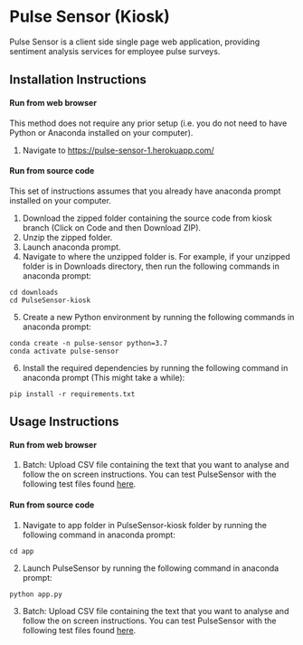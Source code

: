 # Pulse Sensor (Kiosk)
Pulse Sensor is a client side single page web application, providing sentiment analysis services for employee pulse surveys.

## Installation Instructions

#### Run from web browser
This method does not require any prior setup (i.e. you do not need to have Python or Anaconda installed on your computer).
1. Navigate to https://pulse-sensor-1.herokuapp.com/

#### Run from source code
This set of instructions assumes that you already have anaconda prompt installed on your computer.
1. Download the zipped folder containing the source code from kiosk branch (Click on Code and then Download ZIP).
2. Unzip the zipped folder.
3. Launch anaconda prompt.
4. Navigate to where the unzipped folder is. For example, if your unzipped folder is in Downloads directory, then run the following commands in anaconda prompt:
```
cd downloads
cd PulseSensor-kiosk
```
5. Create a new Python environment by running the following commands in anaconda prompt:
```
conda create -n pulse-sensor python=3.7
conda activate pulse-sensor
```
6. Install the required dependencies by running the following command in anaconda prompt (This might take a while):
```
pip install -r requirements.txt
```

## Usage Instructions

#### Run from web browser
1. Batch: Upload CSV file containing the text that you want to analyse and follow the on screen instructions. You can test PulseSensor with the following test files found [here](https://drive.google.com/drive/folders/1YJgSY8qjgpMvULbsq-8tcM8EYvYLdkWJ?usp=sharing).

#### Run from source code
1. Navigate to app folder in PulseSensor-kiosk folder by running the following command in anaconda prompt:
```
cd app
```
2. Launch PulseSensor by running the following command in anaconda prompt:
```
python app.py
```
3. Batch: Upload CSV file containing the text that you want to analyse and follow the on screen instructions. You can test PulseSensor with the following test files found [here](https://drive.google.com/drive/folders/1YJgSY8qjgpMvULbsq-8tcM8EYvYLdkWJ?usp=sharing).
